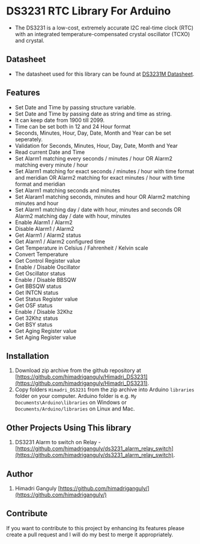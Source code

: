 # DS3231 RTC Library For Arduino

 * The DS3231 is a low-cost, extremely accurate I2C real-time clock (RTC) with an integrated temperature-compensated crystal oscillator (TCXO) and crystal.

 ## Datasheet
* The datasheet used for this library can be found at [DS3231M Datasheet](https://datasheets.maximintegrated.com/en/ds/DS3231M.pdf).

## Features

* Set Date and Time by passing structure variable.
* Set Date and Time by passing date as string and time as string.
* It can keep date from 1900 till 2099.
* Time can be set both in 12 and 24 Hour format
* Seconds, Minutes, Hour, Day, Date, Month and Year can be set seperately.
* Validation for Seconds, Minutes, Hour, Day, Date, Month and Year
* Read current Date and Time
* Set Alarm1 matching every seconds / minutes / hour OR Alarm2 matching every minute / hour
* Set Alarm1 matching for exact seconds / minutes / hour with time format and meridian OR Alarm2 matching for exact minutes / hour with time format and meridian
* Set Alarm1 matching seconds and minutes
* Set Alaram1 matching seconds, minutes and hour OR Alarm2 matching minutes and hour
* Set Alarm1 matching day / date with hour, minutes and seconds OR Alarm2 matching day / date with hour, minutes
* Enable Alarm1 / Alarm2
* Disable Alarm1 / Alarm2
* Get Alarm1 / Alarm2 status
* Get Alarm1 / Alarm2 configured time
* Get Temperature in Celsius / Fahrenheit / Kelvin scale
* Convert Temperature
* Get Control Register value
* Enable / Disable Oscillator
* Get Oscillator status
* Enable / Disable BBSQW
* Get BBSQW status
* Get INTCN status
* Get Status Register value
* Get OSF status
* Enable / Disable 32Khz
* Get 32Khz status
* Get BSY status
* Get Aging Register value
* Set Aging Register value

## Installation

1. Download zip archive from the github repository at [https://github.com/himadriganguly/Himadri_DS3231](https://github.com/himadriganguly/Himadri_DS3231).
2. Copy folders `Himadri_DS3231` from the zip archive into Arduino `libraries` folder on your computer. Arduino folder is e.g. `My Documents\Arduino\libraries` on Windows or `Documents/Arduino/libraries` on Linux and Mac.

## Other Projects Using This library
1. DS3231 Alarm to switch on Relay - [https://github.com/himadriganguly/ds3231_alarm_relay_switch](https://github.com/himadriganguly/ds3231_alarm_relay_switch).

## Author

1. Himadri Ganguly [https://github.com/himadriganguly/](https://github.com/himadriganguly/)

## Contribute

If you want to contribute to this project by enhancing its features please create a pull request and I will do my best to merge it appropriately.
